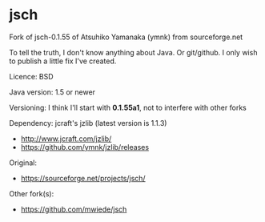 # jsch
Fork of jsch-0.1.55 of Atsuhiko Yamanaka (ymnk) from sourceforge.net

To tell the truth, I don't know anything about Java. Or git/github.
I only wish to publish a little fix I've created.

Licence: BSD

Java version: 1.5 or newer

Versioning: I think I'll start with **0.1.55a1**, not to interfere with other forks

Dependency: jcraft's jzlib (latest version is 1.1.3)
- http://www.jcraft.com/jzlib/
- https://github.com/ymnk/jzlib/releases

Original:
- https://sourceforge.net/projects/jsch/

Other fork(s):
- https://github.com/mwiede/jsch
